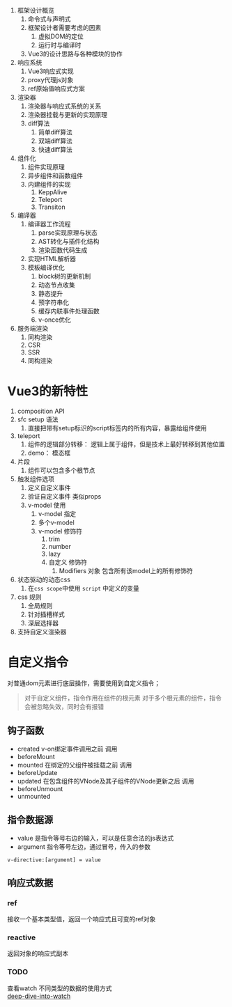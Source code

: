 1. 框架设计概览
   1. 命令式与声明式
   2. 框架设计者需要考虑的因素
      1. 虚拟DOM的定位
      2. 运行时与编译时
   3. Vue3的设计思路与各种模块的协作
2. 响应系统
   1. Vue3响应式实现
   2. proxy代理js对象
   3. ref原始值响应式方案
3. 渲染器
   1. 渲染器与响应式系统的关系
   2. 渲染器挂载与更新的实现原理
   3. diff算法
      1. 简单diff算法
      2. 双端diff算法
      3. 快速diff算法
4. 组件化
   1. 组件实现原理
   2. 异步组件和函数组件
   3. 内建组件的实现
      1. KeppAlive
      2. Teleport
      3. Transiton
5. 编译器
   1. 编译器工作流程
      1. parse实现原理与状态
      2. AST转化与插件化结构
      3. 渲染函数代码生成
   2. 实现HTML解析器
   3. 模板编译优化
      1. block树的更新机制
      2. 动态节点收集
      3. 静态提升
      4. 预字符串化
      5. 缓存内联事件处理函数
      6. v-once优化
6. 服务端渲染
   1. 同构渲染
   2. CSR
   3. SSR
   4. 同构渲染




# Vue3的新特性
1. composition API
2. sfc setup 语法
   1. 直接把带有setup标识的script标签内的所有内容，暴露给组件使用 
3. teleport
   1. 组件的逻辑部分转移： 逻辑上属于组件，但是技术上最好转移到其他位置
   2. demo： 模态框
4. 片段
   1. 组件可以包含多个根节点
5. 触发组件选项
   1. 定义自定义事件
   2. 验证自定义事件 类似props
   3. v-model 使用
      1. v-model 指定
      2. 多个v-model
      3. v-model 修饰符
         1. trim
         2. number
         3. lazy
         4. 自定义 修饰符
            1. <modelName>Modifiers 对象 包含所有该model上的所有修饰符
6. 状态驱动的动态css
   1. 在`css scope`中使用 `script` 中定义的变量
7. css 规则
   1. 全局规则
   2. 针对插槽样式
   3. 深层选择器
8. 支持自定义渲染器



# 自定义指令
对普通dom元素进行底层操作，需要使用到自定义指令；

> 对于自定义组件，指令作用在组件的根元素
> 对于多个根元素的组件，指令会被忽略失效，同时会有报错

## 钩子函数
+ created v-on绑定事件调用之前 调用
+ beforeMount
+ mounted 在绑定的父组件被挂载之前 调用
+ beforeUpdate
+ updated 在包含组件的VNode及其子组件的VNode更新之后 调用
+ beforeUnmount
+ unmounted

## 指令数据源
+ value  是指令等号右边的输入，可以是任意合法的js表达式
+ argument 指令等号左边，通过冒号，传入的参数

```
v-directive:[argument] = value
```

## 响应式数据
### ref
接收一个基本类型值，返回一个响应式且可变的ref对象 
### reactive
返回对象的响应式副本

### TODO
查看watch 不同类型的数据的使用方式     
[deep-dive-into-watch](https://www.netlify.com/blog/2021/01/29/deep-dive-into-the-vue-composition-apis-watch-method/)